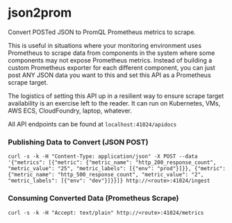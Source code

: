# json2prom
Convert POSTed JSON to PromQL Prometheus metrics to scrape.

This is useful in situations where your monitoring environment uses Prometheus to scrape data from components in the system where some components may not expose Prometheus metrics. Instead of building a custom Prometheus exporter for each different component, you can just post ANY JSON data you want to this and set this API as a Prometheus scrape target.

The logistics of setting this API up in a resilient way to ensure scrape target availability is an exercise left to the reader. It can run on Kubernetes, VMs, AWS ECS, CloudFoundry, laptop, whatever.


All API endpoints can be found at `localhost:41024/apidocs`

### Publishing Data to Convert (JSON POST)
```
curl -s -k -H "Content-Type: application/json" -X POST --data '{"metrics": [{"metric": {"metric_name": "http_200_response_count", "metric_value": "25", "metric_labels": [{"env": "prod"}]}}, {"metric": {"metric_name": "http_500_response_count", "metric_value": "2", "metric_labels": [{"env": "dev"}]}}]} http://<route>:41024/ingest
```

### Consuming Converted Data (Prometheus Scrape)
```
curl -s -k -H "Accept: text/plain" http://<route>:41024/metrics
```
